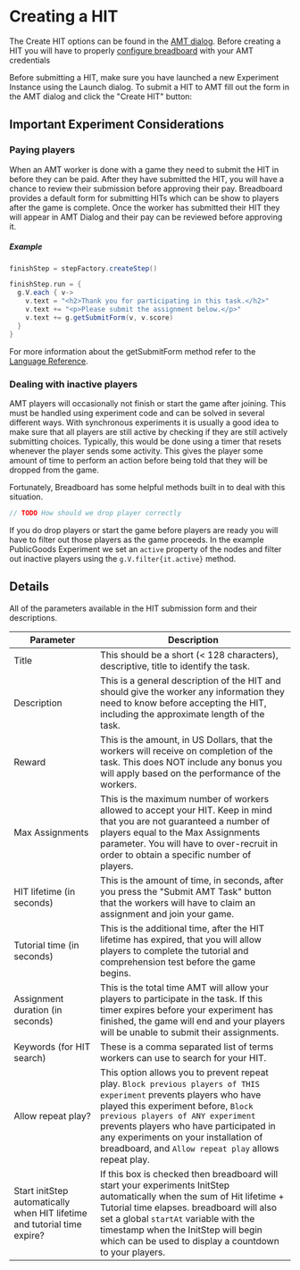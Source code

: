 # Creating a HIT 
The Create HIT options can be found in the [AMT dialog](The-AMT-Assignments-Dialog). Before creating a HIT you will have to properly [configure breadboard](Configuring-breadboard) with your AMT credentials

Before submitting a HIT, make sure you have launched a new Experiment Instance using the Launch dialog. To submit a HIT to AMT fill out the form in the AMT dialog and click the "Create HIT" button:

## Important Experiment Considerations

### Paying players
When an AMT worker is done with a game they need to submit the HIT in before they can be paid. After they have submitted the HIT, you will have a chance to review their submission before approving their pay. Breadboard provides a default form for submitting HITs which can be show to players after the game is complete. Once the worker has submitted their HIT they will appear in AMT Dialog and their pay can be reviewed before approving it.
##### Example
```groovy
finishStep = stepFactory.createStep()

finishStep.run = {
  g.V.each { v->
    v.text = "<h2>Thank you for participating in this task.</h2>"
    v.text += "<p>Please submit the assignment below.</p>"
    v.text += g.getSubmitForm(v, v.score)
  }
}
```

For more information about the getSubmitForm method refer to the [Language Reference](../../scripting/language-reference.md#g-getsubmitform-player-bonus-reason-sandbox-comments).


### Dealing with inactive players
AMT players will occasionally not finish or start the game after joining. This must be handled using experiment code and can be solved in several different ways. With synchronous experiments it is usually a good idea to make sure that all players are still active by checking if they are still actively submitting choices. Typically, this would be done using a timer that resets whenever the player sends some activity. This gives the player some amount of time to perform an action before being told that they will be dropped from the game.

Fortunately, Breadboard has some helpful methods built in to deal with this situation.

```groovy
// TODO How should we drop player correctly
```

If you do drop players or start the game before players are ready you will have to filter out those players as the game proceeds. In the example PublicGoods Experiment we set an `active` property of the nodes and filter out inactive players using the `g.V.filter{it.active}` method.

## Details
All of the parameters available in the HIT submission form and their descriptions.

| Parameter                        | Description |
|----------------------------------|-------------|
| Title                            | This should be a short (< 128 characters), descriptive, title to identify the task. | 
| Description                      | This is a general description of the HIT and should give the worker any information they need to know before accepting the HIT, including the approximate length of the task. |
| Reward                           | This is the amount, in US Dollars, that the workers will receive on completion of the task. This does NOT include any bonus you will apply based on the performance of the workers. |
| Max Assignments                  | This is the maximum number of workers allowed to accept your HIT. Keep in mind that you are not guaranteed a number of players equal to the Max Assignments parameter. You will have to over-recruit in order to obtain a specific number of players.|
| HIT lifetime (in seconds)        | This is the amount of time, in seconds, after you press the "Submit AMT Task" button that the workers will have to claim an assignment and join your game. |
| Tutorial time (in seconds)       | This is the additional time, after the HIT lifetime has expired, that you will allow players to complete the tutorial and comprehension test before the game begins. | 
| Assignment duration (in seconds) | This is the total time AMT will allow your players to participate in the task. If this timer expires before your experiment has finished, the game will end and your players will be unable to submit their assignments. | 
| Keywords (for HIT search)        | These is a comma separated list of terms workers can use to search for your HIT. |
| Allow repeat play?               | This option allows you to prevent repeat play. ```Block previous players of THIS experiment``` prevents players who have played this experiment before, ```Block previous players of ANY experiment``` prevents players who have participated in any experiments on your installation of breadboard, and ```Allow repeat play``` allows repeat play. |
| Start initStep automatically when HIT lifetime and tutorial time expire? | If this box is checked then breadboard will start your experiments InitStep automatically when the sum of Hit lifetime + Tutorial time elapses. breadboard will also set a global `startAt` variable with the timestamp when the InitStep will begin which can be used to display a countdown to your players. |
